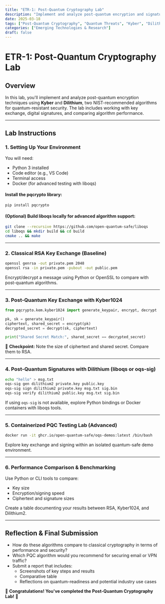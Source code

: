 ```yaml
---
title: "ETR-1: Post-Quantum Cryptography Lab"
description: "Implement and analyze post-quantum encryption and signature schemes using Kyber and Dilithium."
date: 2025-03-18
tags: ["Post-Quantum Cryptography", "Quantum Threats", "Kyber", "Dilithium"]
categories: ["Emerging Technologies & Research"]
draft: false
---
```


# ETR-1: Post-Quantum Cryptography Lab

## **Overview**
In this lab, you'll implement and analyze post-quantum encryption techniques using **Kyber** and **Dilithium**, two NIST-recommended algorithms for quantum-resistant security. The lab includes working with key exchange, digital signatures, and comparing algorithm performance.

---

## **Lab Instructions**

### **1. Setting Up Your Environment**
You will need:
- Python 3 installed
- Code editor (e.g., VS Code)
- Terminal access
- Docker (for advanced testing with liboqs)

#### **Install the pqcrypto library:**
```bash
pip install pqcrypto
```

#### **(Optional) Build liboqs locally for advanced algorithm support:**
```bash
git clone --recursive https://github.com/open-quantum-safe/liboqs
cd liboqs && mkdir build && cd build
cmake .. && make
```

---

### **2. Classical RSA Key Exchange (Baseline)**
```bash
openssl genrsa -out private.pem 2048
openssl rsa -in private.pem -pubout -out public.pem
```
Encrypt/decrypt a message using Python or OpenSSL to compare with post-quantum algorithms.

---

### **3. Post-Quantum Key Exchange with Kyber1024**
```python
from pqcrypto.kem.kyber1024 import generate_keypair, encrypt, decrypt

pk, sk = generate_keypair()
ciphertext, shared_secret = encrypt(pk)
decrypted_secret = decrypt(sk, ciphertext)

print("Shared Secret Match:", shared_secret == decrypted_secret)
```

📝 **Checkpoint:** Note the size of ciphertext and shared secret. Compare them to RSA.

---

### **4. Post-Quantum Signatures with Dilithium (liboqs or oqs-sig)**
```bash
echo "hello" > msg.txt
oqs-sig gen dilithium2 private.key public.key
oqs-sig sign dilithium2 private.key msg.txt sig.bin
oqs-sig verify dilithium2 public.key msg.txt sig.bin
```
If using `oqs-sig` is not available, explore Python bindings or Docker containers with liboqs tools.

---

### **5. Containerized PQC Testing Lab (Advanced)**
```bash
docker run -it ghcr.io/open-quantum-safe/oqs-demos:latest /bin/bash
```
Explore key exchange and signing within an isolated quantum-safe demo environment.

---

### **6. Performance Comparison & Benchmarking**
Use Python or CLI tools to compare:
- Key size
- Encryption/signing speed
- Ciphertext and signature sizes

Create a table documenting your results between RSA, Kyber1024, and Dilithium2.

---

## **Reflection & Final Submission**

- How do these algorithms compare to classical cryptography in terms of performance and security?
- Which PQC algorithm would you recommend for securing email or VPN traffic?
- Submit a report that includes:
  - Screenshots of key steps and results
  - Comparative table
  - Reflections on quantum-readiness and potential industry use cases

🚀 **Congratulations! You've completed the Post-Quantum Cryptography Lab!** 🚀

